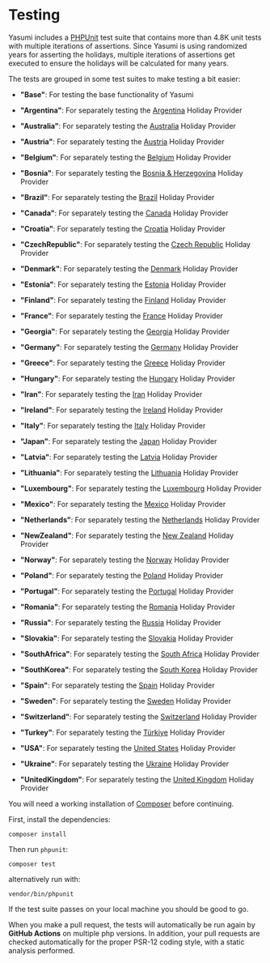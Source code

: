 # Testing

Yasumi includes a [PHPUnit](https://phpunit.de/) test suite that contains more than 4.8K unit tests with multiple
iterations of assertions. Since Yasumi is using randomized years for asserting the holidays,
multiple iterations of assertions get executed to ensure the holidays will be calculated for many years.

The tests are grouped in some test suites to make testing a bit easier:

- **"Base"**: For testing the base functionality of Yasumi

- **"Argentina"**: For separately testing the [Argentina](../providers/ar.md) Holiday Provider

- **"Australia"**: For separately testing the [Australia](../providers/au.md) Holiday Provider

- **"Austria"**: For separately testing the [Austria](../providers/at.md) Holiday Provider

- **"Belgium"**: For separately testing the [Belgium](../providers/be.md) Holiday Provider

- **"Bosnia"**: For separately testing the [Bosnia &amp; Herzegovina](../providers/ba.md) Holiday Provider

- **"Brazil"**: For separately testing the [Brazil](../providers/br.md) Holiday Provider

- **"Canada"**: For separately testing the [Canada](../providers/ca.md) Holiday Provider

- **"Croatia"**: For separately testing the [Croatia](../providers/hr.md) Holiday Provider

- **"CzechRepublic"**: For separately testing the [Czech Republic](../providers/cz.md) Holiday Provider

- **"Denmark"**: For separately testing the [Denmark](../providers/dk.md) Holiday Provider

- **"Estonia"**: For separately testing the [Estonia](../providers/ee.md) Holiday Provider

- **"Finland"**: For separately testing the [Finland](../providers/fi.md) Holiday Provider

- **"France"**: For separately testing the [France](../providers/fr.md) Holiday Provider

- **"Georgia"**: For separately testing the [Georgia](../providers/ge.md) Holiday Provider

- **"Germany"**: For separately testing the [Germany](../providers/de.md) Holiday Provider

- **"Greece"**: For separately testing the [Greece](../providers/gr.md) Holiday Provider

- **"Hungary"**: For separately testing the [Hungary](../providers/hu.md) Holiday Provider

- **"Iran"**: For separately testing the [Iran](../providers/ir.md) Holiday Provider

- **"Ireland"**: For separately testing the [Ireland](../providers/ie.md) Holiday Provider

- **"Italy"**: For separately testing the [Italy](../providers/it.md) Holiday Provider

- **"Japan"**: For separately testing the [Japan](../providers/jp.md) Holiday Provider

- **"Latvia"**: For separately testing the [Latvia](../providers/lv.md) Holiday Provider

- **"Lithuania"**: For separately testing the [Lithuania](../providers/lt.md) Holiday Provider

- **"Luxembourg"**: For separately testing the [Luxembourg](../providers/lu.md) Holiday Provider

- **"Mexico"**: For separately testing the [Mexico](../providers/mx.md) Holiday Provider

- **"Netherlands"**: For separately testing the [Netherlands](../providers/nl.md) Holiday Provider

- **"NewZealand"**: For separately testing the [New Zealand](../providers/nz.md) Holiday Provider

- **"Norway"**: For separately testing the [Norway](../providers/no.md) Holiday Provider

- **"Poland"**: For separately testing the [Poland](../providers/pl.md) Holiday Provider

- **"Portugal"**: For separately testing the [Portugal](../providers/pt.md) Holiday Provider

- **"Romania"**: For separately testing the [Romania](../providers/ro.md) Holiday Provider

- **"Russia"**: For separately testing the [Russia](../providers/ru.md) Holiday Provider

- **"Slovakia"**: For separately testing the [Slovakia](../providers/sk.md) Holiday Provider

- **"SouthAfrica"**: For separately testing the [South Africa](../providers/za.md) Holiday Provider

- **"SouthKorea"**: For separately testing the [South Korea](../providers/kr.md) Holiday Provider

- **"Spain"**: For separately testing the [Spain](../providers/es.md) Holiday Provider

- **"Sweden"**: For separately testing the [Sweden](../providers/se.md) Holiday Provider

- **"Switzerland"**: For separately testing the [Switzerland](../providers/ch.md) Holiday Provider

- **"Turkey"**: For separately testing the [Türkiye](../providers/tr.md) Holiday Provider

- **"USA"**: For separately testing the [United States](../providers/us.md) Holiday Provider

- **"Ukraine"**: For separately testing the [Ukraine](../providers/ua.md) Holiday Provider

- **"UnitedKingdom"**: For separately testing the [United Kingdom](../providers/gb.md) Holiday Provider

You will need a working installation of [Composer](https://getcomposer.org/ "Composer") before continuing.

First, install the dependencies:

``` shell
composer install
```

Then run `phpunit`:

``` shell
composer test
```

alternatively run with:

``` shell
vendor/bin/phpunit
```

If the test suite passes on your local machine you should be good to go.

When you make a pull request, the tests will automatically be run again by **GitHub Actions** on multiple php versions. In
addition, your pull requests are checked automatically for the proper PSR-12 coding style, with a static analysis
performed.
